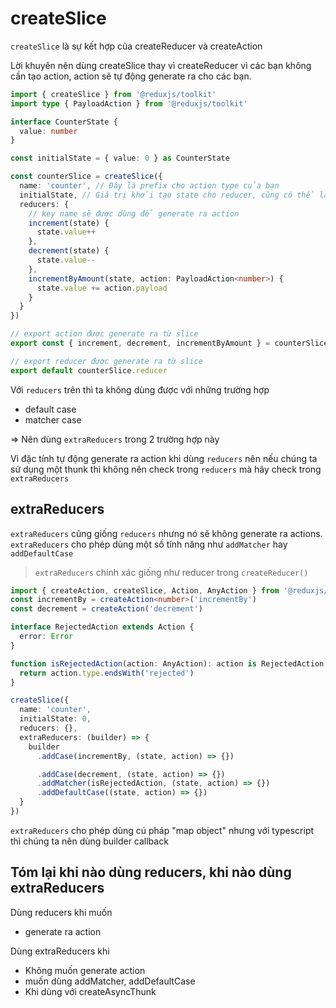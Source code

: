 # createSlice

`createSlice` là sự kết hợp của createReducer và createAction

Lời khuyên nên dùng createSlice thay vì createReducer vì các bạn không cần tạo action, action sẽ tự động generate ra cho các bạn.

```ts
import { createSlice } from '@reduxjs/toolkit'
import type { PayloadAction } from '@reduxjs/toolkit'

interface CounterState {
  value: number
}

const initialState = { value: 0 } as CounterState

const counterSlice = createSlice({
  name: 'counter', // Đây là prefix cho action type của bạn
  initialState, // Giá trị khởi tạo state cho reducer, cũng có thể là function khởi tạo
  reducers: {
    // key name sẽ được dùng để generate ra action
    increment(state) {
      state.value++
    },
    decrement(state) {
      state.value--
    },
    incrementByAmount(state, action: PayloadAction<number>) {
      state.value += action.payload
    }
  }
})

// export action được generate ra từ slice
export const { increment, decrement, incrementByAmount } = counterSlice.actions

// export reducer được generate ra từ slice
export default counterSlice.reducer
```

Với `reducers` trên thì ta không dùng được với những trường hợp

- default case
- matcher case

=> Nên dùng `extraReducers` trong 2 trường hợp này

Vì đặc tính tự động generate ra action khi dùng `reducers` nên nếu chúng ta sử dụng một thunk thì không nên check trong `reducers` mà hãy check trong `extraReducers`

## extraReducers

`extraReducers` cũng giống `reducers` nhưng nó sẽ không generate ra actions. `extraReducers` cho phép dùng một số tính năng như `addMatcher` hay `addDefaultCase`

> `extraReducers` chính xác giống như reducer trong `createReducer()`

```ts
import { createAction, createSlice, Action, AnyAction } from '@reduxjs/toolkit'
const incrementBy = createAction<number>('incrementBy')
const decrement = createAction('decrement')

interface RejectedAction extends Action {
  error: Error
}

function isRejectedAction(action: AnyAction): action is RejectedAction {
  return action.type.endsWith('rejected')
}

createSlice({
  name: 'counter',
  initialState: 0,
  reducers: {},
  extraReducers: (builder) => {
    builder
      .addCase(incrementBy, (state, action) => {})

      .addCase(decrement, (state, action) => {})
      .addMatcher(isRejectedAction, (state, action) => {})
      .addDefaultCase((state, action) => {})
  }
})
```

`extraReducers` cho phép dùng cú pháp "map object" nhưng với typescript thì chúng ta nên dùng builder callback

## Tóm lại khi nào dùng reducers, khi nào dùng extraReducers

Dùng reducers khi muốn

- generate ra action

Dùng extraReducers khi

- Không muốn generate action
- muốn dùng addMatcher, addDefaultCase
- Khi dùng với createAsyncThunk
